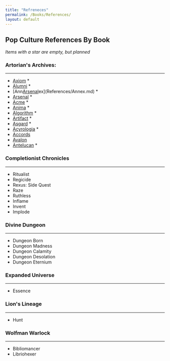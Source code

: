 ```yaml
---
title: "Refreneces"
permalink: /Books/References/
layout: default
---
```



## Pop Culture References By Book
*Items with a star are empty, but planned*

### Artorian's Archives:
--- 
* [Axiom](References/Axiom.md) *
* [Alumni](References/Alumni.md) *
* [Ann[Arsenal](References/Arsenal.md)ex](References/Annex.md) *
* [Arsenal](References/Arsenal.md) *
* [Acme](References/Acme.md) *
* [Anima](References/Anima.md) *
* [Algorithm](References/Algorithm.md) *
* [Artifact](References/Artifact.md) *
* [Asgard](References/Asgard.md) *
* [Acyrologia](References/Acyrologia.md) *
* [Accords](References/Accords.md)
* [Avalon](References/Avalon.md)
* [Antelucan](References/Antelucan.md) *



### Completionist Chronicles
---
* Ritualist
* Regicide
* Rexus: Side Quest
* Raze
* Ruthless
* Inflame
* Invent
* Implode


### Divine Dungeon
---
* Dungeon Born
* Dungeon Madness
* Dungeon Calamity
* Dungeon Desolation
* Dungeon Eternium


### Expanded Universe
--- 
* Essence


### Lion's Lineage
---
* Hunt


### Wolfman Warlock
--- 
* Bibliomancer
* Libriohexer